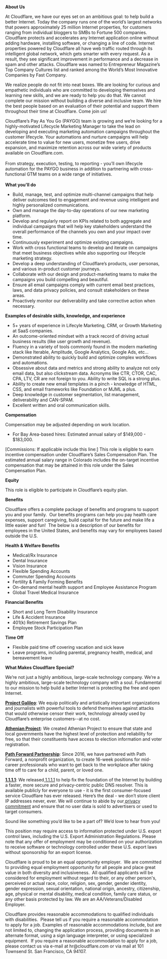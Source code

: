 <div class="content-intro">
	<div><strong>About Us</strong></div>
	<div>
		<p><span style="font-weight: 400;">At Cloudflare, we have our eyes set on an ambitious goal: to help build a better Internet. Today the company runs one of the world’s largest networks that powers approximately 25 million Internet properties, for customers ranging from individual bloggers to SMBs to Fortune 500 companies. Cloudflare protects and accelerates any Internet application online without adding hardware, installing software, or changing a line of code. Internet properties powered by Cloudflare all have web traffic routed through its intelligent global network, which gets smarter with every request. As a result, they see significant improvement in performance and a decrease in spam and other attacks. Cloudflare was named to Entrepreneur Magazine’s Top Company Cultures list and ranked among the World’s Most Innovative Companies by Fast Company.</span><span style="font-weight: 400;">&nbsp;</span></p>
		<p><span style="font-weight: 400;">We realize people do not fit into neat boxes. We are looking for curious and empathetic individuals who are committed to developing themselves and learning new skills, and we are ready to help you do that. We cannot complete our mission without building a diverse and inclusive team. We hire the best people based on an evaluation of their potential and support them throughout their time at Cloudflare. Come join us!&nbsp;</span></p>
	</div>
</div>
<p><span style="font-weight: 400;">Cloudflare’s Pay As You Go (PAYGO) team is growing and we’re looking for a highly-motivated Lifecycle Marketing Manager to take the lead on developing and executing marketing automation campaigns throughout the customer lifecycle. Your automations and nurture campaigns will help accelerate time to value for new users, monetize free users, drive expansion, and maximize retention across our wide variety of products available on Cloudflare.com. </span><span style="font-weight: 400;"><br></span><span style="font-weight: 400;"><br></span><span style="font-weight: 400;">From strategy, execution, testing, to reporting - you’ll own lifecycle automation for the PAYGO business in addition to partnering with cross-functional GTM teams on a wide range of initiatives. </span><span style="font-weight: 400;"><br></span><span style="font-weight: 400;"><br></span><span style="font-weight: 400;"> <strong>What you'll do</strong></span><span style="font-weight: 400;"><br></span></p>
<ul>
	<li><span style="font-weight: 400;">Build, manage, test, and optimize multi-channel campaigns that help deliver outcomes tied to engagement and revenue using intelligent and highly personalized communications.</span></li>
	<li><span style="font-weight: 400;">Own and manage the day-to-day operations of our new marketing platform.&nbsp;</span></li>
	<li><span style="font-weight: 400;">Develop and regularly report on KPIs related to both aggregate and individual campaigns that will help key stakeholders understand the overall performance of the channels you own and your impact over time.&nbsp;</span></li>
	<li><span style="font-weight: 400;">Continuously experiment and optimize existing campaigns.</span></li>
	<li><span style="font-weight: 400;">Work with cross functional teams to develop and iterate on campaigns that meet business objectives while also supporting our lifecycle marketing strategy.</span></li>
	<li><span style="font-weight: 400;">Develop a deep understanding of Cloudflare’s products, user personas, and various in-product customer journeys.&nbsp;</span></li>
	<li><span style="font-weight: 400;">Collaborate with our design and product-marketing teams to make the campaigns you build compelling and beautiful.</span></li>
	<li><span style="font-weight: 400;">Ensure all email campaigns comply with current email best practices, laws, and data privacy policies, and consult stakeholders on these areas.</span></li>
	<li><span style="font-weight: 400;">Proactively monitor our deliverability and take corrective action when necessary.</span></li>
</ul>
<p><strong>Examples of desirable skills, knowledge, and experience</strong><span style="font-weight: 400;"><br></span></p>
<ul>
	<li><span style="font-weight: 400;">5+ years of experience in Lifecyle Marketing, CRM, or Growth Marketing at SaaS companies.</span></li>
	<li><span style="font-weight: 400;">An outcome-oriented mindset with a track record of driving actual business results (like user growth and revenue).</span></li>
	<li><span style="font-weight: 400;">Fluency in a variety of tools commonly found in the modern marketing stack like Iterable, Amplitude, Google Analytics, Google Ads, etc...</span></li>
	<li><span style="font-weight: 400;">Demonstrated ability to quickly build and optimize complex workflows and automations.</span></li>
	<li><span style="font-weight: 400;">Obsessive about data and metrics and strong ability to analyze not only email data, but also clickstream data. Acronyms like CTR, CTOR, CAC, CPA, LTV, CR are not foreign to you. Ability to write SQL is a strong plus.&nbsp;</span></li>
	<li><span style="font-weight: 400;">Ability to create new email templates in a pinch - knowledge of HTML, CSS, and email frameworks like Foundation or MJML a plus.</span></li>
	<li><span style="font-weight: 400;">Deep knowledge in customer segmentation, list management, deliverability and CAN-SPAM.</span></li>
	<li><span style="font-weight: 400;">Excellent written and oral communication skills.</span></li>
</ul>
<p><strong>Compensation</strong></p>
<p><span style="font-weight: 400;">Compensation may be adjusted depending on work location.</span></p>
<ul>
	<li style="font-weight: 400;"><span style="font-weight: 400;">For Bay Area-based hires: Estimated annual salary of $<span data-sheets-value="{&quot;1&quot;:3,&quot;3&quot;:149000}" data-sheets-userformat="{&quot;2&quot;:14845,&quot;3&quot;:{&quot;1&quot;:2,&quot;2&quot;:&quot;#,##0&quot;,&quot;3&quot;:1},&quot;5&quot;:{&quot;1&quot;:[{&quot;1&quot;:2,&quot;2&quot;:0,&quot;5&quot;:{&quot;1&quot;:2,&quot;2&quot;:0}},{&quot;1&quot;:0,&quot;2&quot;:0,&quot;3&quot;:3},{&quot;1&quot;:1,&quot;2&quot;:0,&quot;4&quot;:1}]},&quot;6&quot;:{&quot;1&quot;:[{&quot;1&quot;:2,&quot;2&quot;:0,&quot;5&quot;:{&quot;1&quot;:2,&quot;2&quot;:0}},{&quot;1&quot;:0,&quot;2&quot;:0,&quot;3&quot;:3},{&quot;1&quot;:1,&quot;2&quot;:0,&quot;4&quot;:1}]},&quot;7&quot;:{&quot;1&quot;:[{&quot;1&quot;:2,&quot;2&quot;:0,&quot;5&quot;:{&quot;1&quot;:2,&quot;2&quot;:0}},{&quot;1&quot;:0,&quot;2&quot;:0,&quot;3&quot;:3},{&quot;1&quot;:1,&quot;2&quot;:0,&quot;4&quot;:1}]},&quot;8&quot;:{&quot;1&quot;:[{&quot;1&quot;:2,&quot;2&quot;:0,&quot;5&quot;:{&quot;1&quot;:2,&quot;2&quot;:0}},{&quot;1&quot;:0,&quot;2&quot;:0,&quot;3&quot;:3},{&quot;1&quot;:1,&quot;2&quot;:0,&quot;4&quot;:1}]},&quot;9&quot;:1,&quot;10&quot;:1,&quot;11&quot;:4,&quot;14&quot;:{&quot;1&quot;:3,&quot;3&quot;:1},&quot;15&quot;:&quot;Open Sans&quot;,&quot;16&quot;:11}" data-sheets-formula="=if(if(R[-10]C[0]=&quot;Hire&quot;,iferror(round(R[0]C[1]*0.9,-3),&quot;&quot;),iferror(round(R[0]C[1]*0.8,-3),&quot;&quot;))=0,&quot;&quot;,if(R[-10]C[0]=&quot;Hire&quot;,iferror(round(R[0]C[1]*0.9,-3),&quot;&quot;),iferror(round(R[0]C[1]*0.8,-3),&quot;&quot;)))">149,000</span>&nbsp;- $<span data-sheets-value="{&quot;1&quot;:3,&quot;3&quot;:149000}" data-sheets-userformat="{&quot;2&quot;:14589,&quot;3&quot;:{&quot;1&quot;:2,&quot;2&quot;:&quot;#,##0&quot;,&quot;3&quot;:1},&quot;5&quot;:{&quot;1&quot;:[{&quot;1&quot;:2,&quot;2&quot;:0,&quot;5&quot;:{&quot;1&quot;:2,&quot;2&quot;:0}},{&quot;1&quot;:0,&quot;2&quot;:0,&quot;3&quot;:3},{&quot;1&quot;:1,&quot;2&quot;:0,&quot;4&quot;:1}]},&quot;6&quot;:{&quot;1&quot;:[{&quot;1&quot;:2,&quot;2&quot;:0,&quot;5&quot;:{&quot;1&quot;:2,&quot;2&quot;:0}},{&quot;1&quot;:0,&quot;2&quot;:0,&quot;3&quot;:3},{&quot;1&quot;:1,&quot;2&quot;:0,&quot;4&quot;:1}]},&quot;7&quot;:{&quot;1&quot;:[{&quot;1&quot;:2,&quot;2&quot;:0,&quot;5&quot;:{&quot;1&quot;:2,&quot;2&quot;:0}},{&quot;1&quot;:0,&quot;2&quot;:0,&quot;3&quot;:3},{&quot;1&quot;:1,&quot;2&quot;:0,&quot;4&quot;:1}]},&quot;8&quot;:{&quot;1&quot;:[{&quot;1&quot;:2,&quot;2&quot;:0,&quot;5&quot;:{&quot;1&quot;:2,&quot;2&quot;:0}},{&quot;1&quot;:0,&quot;2&quot;:0,&quot;3&quot;:3},{&quot;1&quot;:1,&quot;2&quot;:0,&quot;4&quot;:1}]},&quot;9&quot;:1,&quot;10&quot;:1,&quot;14&quot;:{&quot;1&quot;:3,&quot;3&quot;:1},&quot;15&quot;:&quot;Open Sans&quot;,&quot;16&quot;:11}" data-sheets-formula="=if(if(R[-10]C[-2]=&quot;Hire&quot;,iferror(round(R[0]C[-1]*1.1,-3),&quot;&quot;),iferror(round(R[0]C[-1]*1.2,-3),&quot;&quot;))=0,&quot;&quot;,if(R[-10]C[-2]=&quot;Hire&quot;,iferror(round(R[0]C[-1]*1.1,-3),&quot;&quot;),iferror(round(R[0]C[-1]*1.2,-3),&quot;&quot;)))">183,000</span>.</span></li>
</ul>
<p><span style="font-weight: 400;">[Commissions: If applicable include this line:]</span><span style="font-weight: 400;"> This role is eligible to earn incentive compensation under Cloudflare’s Sales Compensation Plan. The estimated annual salary range in Colorado includes the on-target incentive compensation that may be attained in this role under the Sales Compensation Plan.</span></p>
<p><strong>Equity</strong></p>
<p><span style="font-weight: 400;">This role is eligible to participate in Cloudflare’s equity plan.</span></p>
<p><strong>Benefits</strong></p>
<p><span style="font-weight: 400;">Cloudflare offers a complete package of benefits and programs to support you and your family.&nbsp; Our benefits programs can help you pay health care expenses, support caregiving, build capital for the future and make life a little easier and fun!&nbsp; The below is a description of our benefits for employees in the United States, and benefits may vary for employees based outside the U.S.</span></p>
<p><strong>Health &amp; Welfare Benefits</strong></p>
<ul>
	<li style="font-weight: 400;"><span style="font-weight: 400;">Medical/Rx Insurance</span></li>
	<li style="font-weight: 400;"><span style="font-weight: 400;">Dental Insurance</span></li>
	<li style="font-weight: 400;"><span style="font-weight: 400;">Vision Insurance</span></li>
	<li style="font-weight: 400;"><span style="font-weight: 400;">Flexible Spending Accounts</span></li>
	<li style="font-weight: 400;"><span style="font-weight: 400;">Commuter Spending Accounts</span></li>
	<li style="font-weight: 400;"><span style="font-weight: 400;">Fertility &amp; Family Forming Benefits</span></li>
	<li style="font-weight: 400;"><span style="font-weight: 400;">On-demand mental health support and Employee Assistance Program</span></li>
	<li style="font-weight: 400;"><span style="font-weight: 400;">Global Travel Medical Insurance</span></li>
</ul>
<p><strong>Financial Benefits</strong></p>
<ul>
	<li style="font-weight: 400;"><span style="font-weight: 400;">Short and Long Term Disability Insurance</span></li>
	<li style="font-weight: 400;"><span style="font-weight: 400;">Life &amp; Accident Insurance</span></li>
	<li style="font-weight: 400;"><span style="font-weight: 400;">401(k) Retirement Savings Plan</span></li>
	<li style="font-weight: 400;"><span style="font-weight: 400;">Employee Stock Participation Plan</span></li>
</ul>
<p><strong>Time Off</strong></p>
<ul>
	<li style="font-weight: 400;"><span style="font-weight: 400;">Flexible paid time off covering vacation and sick leave</span></li>
	<li style="font-weight: 400;"><span style="font-weight: 400;">Leave programs, including parental, pregnancy health, medical, and bereavement leave</span></li>
</ul>
<div class="content-conclusion">
	<p><strong>What Makes Cloudflare Special?</strong></p>
	<p><span style="font-weight: 400;">We’re not just a highly ambitious, large-scale technology company. We’re a highly ambitious, large-scale technology company with a soul. Fundamental to our mission to help build a better Internet is protecting the free and open Internet.</span></p>
	<p><a href="https://blog.cloudflare.com/protecting-free-expression-online/"><strong>Project Galileo</strong></a><span style="font-weight: 400;">: We equip politically and artistically important organizations and journalists with powerful tools to defend themselves against attacks that would otherwise censor their work, technology already used by Cloudflare’s enterprise customers--at no cost.</span></p>
	<p><strong><a href="https://www.cloudflare.com/athenian/">Athenian Project</a></strong><span style="font-weight: 400;">: We created Athenian Project to ensure that state and local governments have the highest level of protection and reliability for free, so that their constituents have access to election information and voter registration.</span></p>
	<p><a href="https://blog.cloudflare.com/tag/path-forward/"><strong>Path Forward Partnership</strong></a><span style="font-weight: 400;">: Since 2016, we have partnered with Path Forward, a nonprofit organization, to create 16-week positions for mid-career professionals who want to get back to the workplace after taking time off to care for a child, parent, or loved one.</span></p>
	<p><a href="https://1.1.1.1/"><strong>1.1.1.1</strong></a><span style="font-weight: 400;">: We released</span><a href="https://1.1.1.1/"> <span style="font-weight: 400;">1.1.1.1</span></a><span style="font-weight: 400;"> to help fix the foundation of the Internet by building a faster, more secure and privacy-centric public DNS resolver. This is available publicly for everyone to use - it is the first consumer-focused service Cloudflare has ever released. Here’s the deal - we don’t store client IP addresses never, ever. We will continue to abide by our</span><a href="https://developers.cloudflare.com/1.1.1.1/privacy/public-dns-resolver"> privacy commitment</a><span style="font-weight: 400;"> and ensure that no user data is sold to advertisers or used to target consumers.</span></p>
	<p><span style="font-weight: 400;">Sound like something you’d like to be a part of? We’d love to hear from you!</span></p>
	<p><span style="font-weight: 400;">This position may require access to information protected under U.S. export control laws, including the U.S. Export Administration Regulations. Please note that any offer of employment may be conditioned on your authorization to receive software or technology controlled under these U.S. export laws without sponsorship for an export license.</span></p>
	<p><span style="font-weight: 400;">Cloudflare is proud to be an equal opportunity employer. &nbsp;We are committed to providing equal employment opportunity for all people and place great value in both diversity and inclusiveness. &nbsp;All qualified applicants will be considered for employment without regard to their, or any other person's, perceived or actual</span> <span style="font-weight: 400;">race, color, religion, sex, gender, gender identity, gender expression, sexual orientation, national origin, ancestry, citizenship, age, physical or mental disability, medical condition, family care status, or any other basis protected by law. </span><span style="font-weight: 400;">We are an AA/Veterans/Disabled Employer.</span></p>
	<p><span style="font-weight: 400;">Cloudflare provides reasonable accommodations to qualified individuals with disabilities. &nbsp;Please tell us if you require a reasonable accommodation to apply for a job. Examples of reasonable accommodations include, but are not limited to, changing the application process, providing documents in an alternate format, using a sign language interpreter, or using specialized equipment. &nbsp;If you require a reasonable accommodation to apply for a job, please contact us via e-mail at </span><span style="font-weight: 400;">hr@cloudflare.com</span><span style="font-weight: 400;"> or via mail at 101 Townsend St. San Francisco, CA 94107.</span></p>
</div>